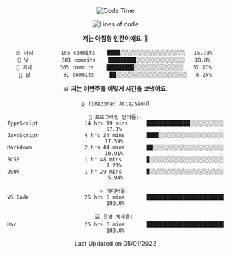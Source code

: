 <div align='center'>
 
<!--START_SECTION:waka-->
![Code Time](http://img.shields.io/badge/Code%20Time-988%20hrs%2017%20mins-blue)

![Lines of code](https://img.shields.io/badge/%EC%A0%80%EB%8A%94%20%EC%97%AC%ED%83%9C%EA%B9%8C%EC%A7%80%20-59%20Thousand%20%EC%A4%84%EC%9D%98%20%EC%BD%94%EB%93%9C%EB%A5%BC%20%EC%9E%91%EC%84%B1%ED%96%88%EC%96%B4%EC%9A%94.-blue)

**저는 아침형 인간이에요. 🐤** 

```text
🌞 아침         155 commits    ████░░░░░░░░░░░░░░░░░░░░░   15.78% 
🌆 낮　         381 commits    █████████░░░░░░░░░░░░░░░░   38.8% 
🌃 저녁         365 commits    █████████░░░░░░░░░░░░░░░░   37.17% 
🌙 밤　         81 commits     ██░░░░░░░░░░░░░░░░░░░░░░░   8.25%

```


📊 **저는 이번주를 이렇게 시간을 보냈어요.** 

```text
⌚︎ Timezone: Asia/Seoul

💬 프로그래밍 언어들: 
TypeScript               14 hrs 19 mins      ██████████████░░░░░░░░░░░   57.1% 
JavaScript               4 hrs 24 mins       ████░░░░░░░░░░░░░░░░░░░░░   17.59% 
Markdown                 2 hrs 44 mins       ██░░░░░░░░░░░░░░░░░░░░░░░   10.91% 
SCSS                     1 hr 48 mins        █░░░░░░░░░░░░░░░░░░░░░░░░   7.21% 
JSON                     1 hr 29 mins        █░░░░░░░░░░░░░░░░░░░░░░░░   5.94%

🔥 에디터들: 
VS Code                  25 hrs 6 mins       █████████████████████████   100.0%

💻 운영 체제들: 
Mac                      25 hrs 6 mins       █████████████████████████   100.0%

```


 Last Updated on 05/01/2022
<!--END_SECTION:waka-->
 </div>
<!---
Emewjin/Emewjin is a ✨ special ✨ repository because its `README.md` (this file) appears on your GitHub profile.
You can click the Preview link to take a look at your changes.
--->
